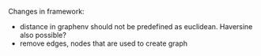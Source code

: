  Changes in framework:
 - distance in graphenv should not be predefined as euclidean. Haversine also possible?
 - remove edges, nodes that are used to create graph
 